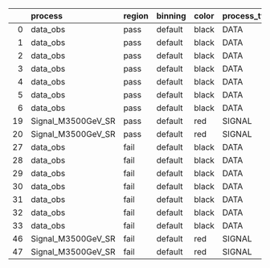 |    | process            | region   | binning   | color   | process_type   |   scale | variation   | source_filename                                             | source_histname    | alias              | title           |   combine_idx |     lnN |   shapes | syst_type   | direction   | variation_alias   |
|---:|:-------------------|:---------|:----------|:--------|:---------------|--------:|:------------|:------------------------------------------------------------|:-------------------|:-------------------|:----------------|--------------:|--------:|---------:|:------------|:------------|:------------------|
|  0 | data_obs           | pass     | default   | black   | DATA           |       1 | RNN         | ./histograms_for_2DAlphabet_v4/EaDM_Cosmics_Data_SR.root    | hpass_RNNsyst_up   | Cosmics_Data_SR    | Cosmics_Data_SR |           nan | nan     |        1 | shapes      | Up          | RNNsyst           |
|  1 | data_obs           | pass     | default   | black   | DATA           |       1 | RNN         | ./histograms_for_2DAlphabet_v4/EaDM_Cosmics_Data_SR.root    | hpass_RNNsyst_down | Cosmics_Data_SR    | Cosmics_Data_SR |           nan | nan     |        1 | shapes      | Down        | RNNsyst           |
|  2 | data_obs           | pass     | default   | black   | DATA           |       1 | pT          | ./histograms_for_2DAlphabet_v4/EaDM_Cosmics_Data_SR.root    | hpass_pTsyst_up    | Cosmics_Data_SR    | Cosmics_Data_SR |           nan | nan     |        1 | shapes      | Up          | pTsyst            |
|  3 | data_obs           | pass     | default   | black   | DATA           |       1 | pT          | ./histograms_for_2DAlphabet_v4/EaDM_Cosmics_Data_SR.root    | hpass_pTsyst_down  | Cosmics_Data_SR    | Cosmics_Data_SR |           nan | nan     |        1 | shapes      | Down        | pTsyst            |
|  4 | data_obs           | pass     | default   | black   | DATA           |       1 | t0          | ./histograms_for_2DAlphabet_v4/EaDM_Cosmics_Data_SR.root    | hpass_t0syst_up    | Cosmics_Data_SR    | Cosmics_Data_SR |           nan | nan     |        1 | shapes      | Up          | t0syst            |
|  5 | data_obs           | pass     | default   | black   | DATA           |       1 | t0          | ./histograms_for_2DAlphabet_v4/EaDM_Cosmics_Data_SR.root    | hpass_t0syst_down  | Cosmics_Data_SR    | Cosmics_Data_SR |           nan | nan     |        1 | shapes      | Down        | t0syst            |
|  6 | data_obs           | pass     | default   | black   | DATA           |       1 | nominal     | ./histograms_for_2DAlphabet_v4/EaDM_Cosmics_Data_SR.root    | hpass              | Cosmics_Data_SR    | Cosmics_Data_SR |           nan | nan     |      nan | nan         | nan         | nan               |
| 19 | Signal_M3500GeV_SR | pass     | default   | red     | SIGNAL         |       1 | lumi        | ./histograms_for_2DAlphabet_v4/EaDM_Signal_M3500GeV_SR.root | hpass              | Signal_M3500GeV_SR | DM signal       |           nan |   1.001 |      nan | lnN         | nan         | nan               |
| 20 | Signal_M3500GeV_SR | pass     | default   | red     | SIGNAL         |       1 | nominal     | ./histograms_for_2DAlphabet_v4/EaDM_Signal_M3500GeV_SR.root | hpass              | Signal_M3500GeV_SR | DM signal       |           nan | nan     |      nan | nan         | nan         | nan               |
| 27 | data_obs           | fail     | default   | black   | DATA           |       1 | RNN         | ./histograms_for_2DAlphabet_v4/EaDM_Cosmics_Data_SR.root    | hfail_RNNsyst_up   | Cosmics_Data_SR    | Cosmics_Data_SR |           nan | nan     |        1 | shapes      | Up          | RNNsyst           |
| 28 | data_obs           | fail     | default   | black   | DATA           |       1 | RNN         | ./histograms_for_2DAlphabet_v4/EaDM_Cosmics_Data_SR.root    | hfail_RNNsyst_down | Cosmics_Data_SR    | Cosmics_Data_SR |           nan | nan     |        1 | shapes      | Down        | RNNsyst           |
| 29 | data_obs           | fail     | default   | black   | DATA           |       1 | pT          | ./histograms_for_2DAlphabet_v4/EaDM_Cosmics_Data_SR.root    | hfail_pTsyst_up    | Cosmics_Data_SR    | Cosmics_Data_SR |           nan | nan     |        1 | shapes      | Up          | pTsyst            |
| 30 | data_obs           | fail     | default   | black   | DATA           |       1 | pT          | ./histograms_for_2DAlphabet_v4/EaDM_Cosmics_Data_SR.root    | hfail_pTsyst_down  | Cosmics_Data_SR    | Cosmics_Data_SR |           nan | nan     |        1 | shapes      | Down        | pTsyst            |
| 31 | data_obs           | fail     | default   | black   | DATA           |       1 | t0          | ./histograms_for_2DAlphabet_v4/EaDM_Cosmics_Data_SR.root    | hfail_t0syst_up    | Cosmics_Data_SR    | Cosmics_Data_SR |           nan | nan     |        1 | shapes      | Up          | t0syst            |
| 32 | data_obs           | fail     | default   | black   | DATA           |       1 | t0          | ./histograms_for_2DAlphabet_v4/EaDM_Cosmics_Data_SR.root    | hfail_t0syst_down  | Cosmics_Data_SR    | Cosmics_Data_SR |           nan | nan     |        1 | shapes      | Down        | t0syst            |
| 33 | data_obs           | fail     | default   | black   | DATA           |       1 | nominal     | ./histograms_for_2DAlphabet_v4/EaDM_Cosmics_Data_SR.root    | hfail              | Cosmics_Data_SR    | Cosmics_Data_SR |           nan | nan     |      nan | nan         | nan         | nan               |
| 46 | Signal_M3500GeV_SR | fail     | default   | red     | SIGNAL         |       1 | lumi        | ./histograms_for_2DAlphabet_v4/EaDM_Signal_M3500GeV_SR.root | hfail              | Signal_M3500GeV_SR | DM signal       |           nan |   1.001 |      nan | lnN         | nan         | nan               |
| 47 | Signal_M3500GeV_SR | fail     | default   | red     | SIGNAL         |       1 | nominal     | ./histograms_for_2DAlphabet_v4/EaDM_Signal_M3500GeV_SR.root | hfail              | Signal_M3500GeV_SR | DM signal       |           nan | nan     |      nan | nan         | nan         | nan               |